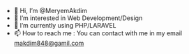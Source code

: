 - 👋 Hi, I’m @MeryemAkdim
- 👀 I’m interested in Web Development/Design 
- 🌱 I’m currently using PHP/LARAVEL
- 📫 How to reach me : You can contact with me in my email makdim848@gamil.com

<!---
MeryemAkdim/MeryemAkdim is a ✨ special ✨ repository because its `README.md` (this file) appears on your GitHub profile.
You can click the Preview link to take a look at your changes.
--->
